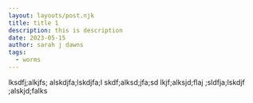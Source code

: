 ```yaml
---
layout: layouts/post.njk
title: title 1
description: this is description
date: 2023-05-15
author: sarah j dawns
tags:
  - worms
---
```


lksdfj;alkjfs; alskdjfa;lskdjfa;l skdf;alksd;jfa;sd lkjf;alksjd;flaj ;sldfja;lskdjf ;alskjd;falks
